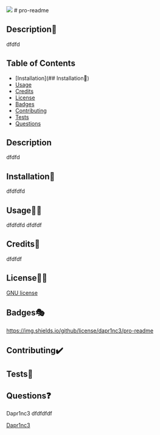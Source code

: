 
 <img src="https://img.shields.io/github/license/Dapr1nc3/pro-readme">
  # pro-readme

  ## Description📝
  dfdfd

  ## Table of Contents
  * [Installation](## Installation💽)
  * [Usage](##Usage🐱‍💻)
  * [Credits](##Credits👻)
  * [License](##License🐱‍🏍)
  * [Badges](##Badges🎭)
  * [Contributing](##Contributing✔️)
  * [Tests](##Tests🧪)
  * [Questions](##Questions❓)
  

  ## Description

  dfdfd


  ## Installation💽

  dfdfdfd


  ## Usage🐱‍💻

  dfdfdfd
  dfdfdf


  ## Credits👻

dfdfdf


  ## License🐱‍🏍

  [GNU license](https://choosealicense.com/licenses/gnu/)


  ## Badges🎭

  https://img.shields.io/github/license/dapr1nc3/pro-readme


  ## Contributing✔️




  ## Tests🧪




  ## Questions❓

Dapr1nc3
dfdfdfdf

[Dapr1nc3](https://github.com/Dapr1nc3)

  

